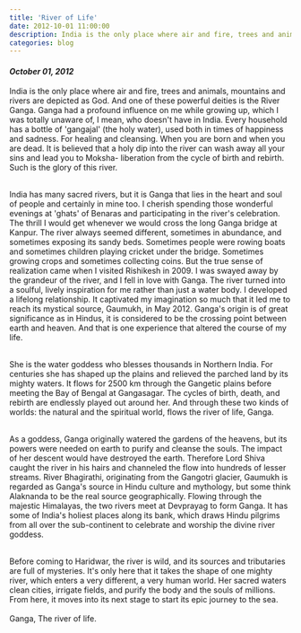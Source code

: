 ```yaml
---
title: 'River of Life'
date: 2012-10-01 11:00:00
description: India is the only place where air and fire, trees and animals, mountains and rivers are depicted as God. And one of these powerful deities is the River Ganga. Ganga had a profound influence on me while growing up, which I was totally unaware of, I mean, who doesn't have in India. Every household has a bottle of 'gangajal' (the holy water), used both in times of happiness and sadness. For healing and cleansing. When you are born and when you are dead. It is believed that a holy dip into the river can wash away all your sins and lead you to Moksha- liberation from the cycle of birth and rebirth. Such is the glory of this river.
categories: blog
---
```


<h4 class="blog-date"><i>October 01, 2012</i></h4>


India is the only place where air and fire, trees and animals, mountains and rivers are depicted as God. And one of these powerful deities is the River Ganga. Ganga had a profound influence on me while growing up, which I was totally unaware of, I mean, who doesn't have in India. Every household has a bottle of 'gangajal' (the holy water), used both in times of happiness and sadness. For healing and cleansing. When you are born and when you are dead. It is believed that a holy dip into the river can wash away all your sins and lead you to Moksha- liberation from the cycle of birth and rebirth. Such is the glory of this river.<br><br>

India has many sacred rivers, but it is Ganga that lies in the heart and soul of people and certainly in mine too. I cherish spending those wonderful evenings at 'ghats' of Benaras and participating in the river's celebration. The thrill I would get whenever we would cross the long Ganga bridge at Kanpur. The river always seemed different, sometimes in abundance, and sometimes exposing its sandy beds. Sometimes people were rowing boats and sometimes children playing cricket under the bridge. Sometimes growing crops and sometimes collecting coins. But the true sense of realization came when I visited Rishikesh in 2009. I was swayed away by the grandeur of the river, and I fell in love with Ganga. The river turned into a soulful, lively inspiration for me rather than just a water body. I developed a lifelong relationship. It captivated my imagination so much that it led me to reach its mystical source, Gaumukh, in May 2012. Ganga's origin is of great significance as in Hindus, it is considered to be the crossing point between earth and heaven. And that is one experience that altered the course of my life.<br><br>


She is the water goddess who blesses thousands in Northern India. For centuries she has shaped up the plains and relieved the parched land by its mighty waters. It flows for 2500 km through the Gangetic plains before meeting the Bay of Bengal at Gangasagar. The cycles of birth, death, and rebirth are endlessly played out around her. And through these two kinds of worlds: the natural and the spiritual world, flows the river of life, Ganga.<br><br>


As a goddess, Ganga originally watered the gardens of the heavens, but its powers were needed on earth to purify and cleanse the souls. The impact of her descent would have destroyed the earth. Therefore Lord Shiva caught the river in his hairs and channeled the flow into hundreds of lesser streams.  River Bhagirathi, originating from the Gangotri glacier, Gaumukh is regarded as Ganga's source in Hindu culture and mythology, but some think Alaknanda to be the real source geographically. Flowing through the majestic Himalayas, the two rivers meet at Devprayag to form Ganga.  It has some of India's holiest places along its bank, which draws Hindu pilgrims from all over the sub-continent to celebrate and worship the divine river goddess.<br><br>


Before coming to Haridwar, the river is wild, and its sources and tributaries are full of mysteries. It's only here that it takes the shape of one mighty river, which enters a very different, a very human world. Her sacred waters clean cities, irrigate fields, and purify the body and the souls of millions. From here, it moves into its next stage to start its epic journey to the sea.<br><br>
Ganga, The river of life.